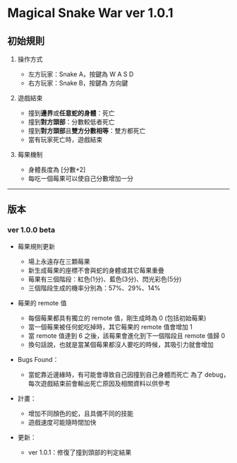 # Magical Snake War ver 1.0.1

## 初始規則

1.  操作方式
    * 左方玩家：Snake A，按鍵為 W A S D
    * 右方玩家：Snake B，按鍵為 方向鍵

2.  遊戲結束
    * 撞到**邊界**或**任意蛇的身體**：死亡
    * 撞到**對方頭部**：分數較低者死亡
    * 撞到**對方頭部**且**雙方分數相等**：雙方都死亡
    * 當有玩家死亡時，遊戲結束

3.  莓果機制
    * 身體長度為 [分數+2]
    * 每吃一個莓果可以使自己分數增加一分

---

## 版本

### ver 1.0.0 beta

* 莓果規則更新
    * 場上永遠存在三顆莓果
    * 新生成莓果的座標不會與蛇的身體或其它莓果重疊
    * 莓果有三個階段：紅色(1分)、藍色(3分)、閃光彩色(5分)
    * 三個階段生成的機率分別為：57%、29%、14%
    
* 莓果的 remote 值
    * 每個莓果都具有獨立的 remote 值，剛生成時為 0 (包括初始莓果)
    * 當一個莓果被任何蛇吃掉時，其它莓果的 remote 值會增加 1
    * 當 remote 值達到 6 之後，該莓果會進化到下一個階段且 remote 值歸 0
    * 換句話說，也就是當某個莓果都沒人要吃的時候，其吸引力就會增加
    
* Bugs Found：
    * 當蛇靠近邊緣時，有可能會導致自己因撞到自己身體而死亡
    為了 debug，每次遊戲結束前會輸出死亡原因及相關資料以供參考

* 計畫：
    * 增加不同顏色的蛇，且具備不同的技能
    * 遊戲速度可能隨時間加快

* 更新：
    * ver 1.0.1：修復了撞到頭部的判定結果
